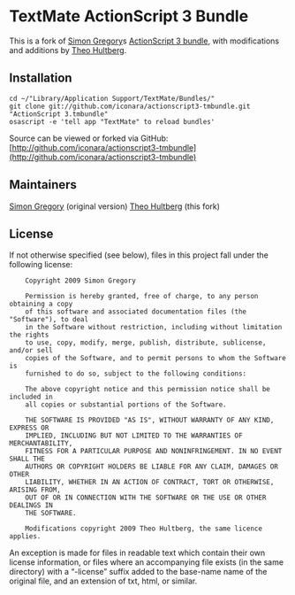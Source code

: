 TextMate ActionScript 3 Bundle
==============================

This is a fork of [Simon Gregory](http://blog.simongregory.com)s [ActionScript 3 bundle](http://github.com/simongregory/actionscript3-tmbundle), with modifications and additions by [Theo Hultberg](http://blog.iconara.net).

Installation
------------

	cd ~/"Library/Application Support/TextMate/Bundles/"
	git clone git://github.com/iconara/actionscript3-tmbundle.git "ActionScript 3.tmbundle"
	osascript -e 'tell app "TextMate" to reload bundles'

Source can be viewed or forked via GitHub: [http://github.com/iconara/actionscript3-tmbundle](http://github.com/iconara/actionscript3-tmbundle)

Maintainers
-----------

[Simon Gregory](http://blog.simonregory.com) (original version)
[Theo Hultberg](http://blog.iconara.net) (this fork)

License
-------

If not otherwise specified (see below), files in this project fall under the following license:

		Copyright 2009 Simon Gregory

		Permission is hereby granted, free of charge, to any person obtaining a copy
		of this software and associated documentation files (the "Software"), to deal
		in the Software without restriction, including without limitation the rights
		to use, copy, modify, merge, publish, distribute, sublicense, and/or sell
		copies of the Software, and to permit persons to whom the Software is
		furnished to do so, subject to the following conditions:

		The above copyright notice and this permission notice shall be included in
		all copies or substantial portions of the Software.

		THE SOFTWARE IS PROVIDED "AS IS", WITHOUT WARRANTY OF ANY KIND, EXPRESS OR
		IMPLIED, INCLUDING BUT NOT LIMITED TO THE WARRANTIES OF MERCHANTABILITY,
		FITNESS FOR A PARTICULAR PURPOSE AND NONINFRINGEMENT. IN NO EVENT SHALL THE
		AUTHORS OR COPYRIGHT HOLDERS BE LIABLE FOR ANY CLAIM, DAMAGES OR OTHER
		LIABILITY, WHETHER IN AN ACTION OF CONTRACT, TORT OR OTHERWISE, ARISING FROM,
		OUT OF OR IN CONNECTION WITH THE SOFTWARE OR THE USE OR OTHER DEALINGS IN
		THE SOFTWARE.
		
		Modifications copyright 2009 Theo Hultberg, the same licence applies.

An exception is made for files in readable text which contain their own license information, or files where an accompanying file exists (in the same directory) with a “-license” suffix added to the base-name name of the original file, and an extension of txt, html, or similar.

